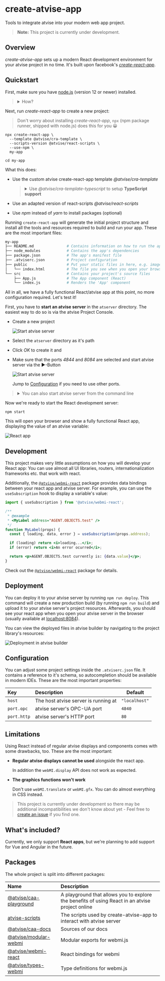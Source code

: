 # create-atvise-app

Tools to integrate atvise into your modern web app project.

> **Note:** This project is currently under development.

## Overview

_create-atvise-app_ sets up a modern React development environment for your atvise project in no time. It's built upon facebook's [_create-react-app_](https://create-react-app.dev).

## Quickstart

First, make sure you have [node.js](https://nodejs.org/en/) (version 12 or newer) installed.

> <details>
> <summary>How?</summary>
>
> Run `node --version` on the command line.
>
> ```sh
> node --version
> v12.18.2 # The node.js version installed
> ```
>
> If this command fails or prints a version number lower than _12_ download and install the latest LTS (long term support) version from [nodejs.org](https://nodejs.org/en/).
>
> </details>

Next, run _create-react-app_ to create a new project:

> Don't worry about installing _create-react-app_, `npx` (npm package runner, shipped with node.js) does this for you 😀

```console
npx create-react-app \
  --template @atvise/cra-template \
  --scripts-version @atvise/react-scripts \
  --use-npm \
  my-app

cd my-app
```

What this does:

- Use the custom atvise create-react-app template _@atvise/cra-template_

  > <details><summary>Use <i>@atvise/cra-template-typescript</i> to setup <strong>TypeScript support</strong></summary>
  >
  > ```console
  > npx create-react-app \
  >   --template @atvise/cra-template-typescript \
  >   --scripts-version @atvise/react-scripts \
  >   --use-npm \
  >   my-app
  > ```
  >
  > </details>

- Use an adapted version of react-scripts _@atvise/react-scripts_
- Use _npm_ instead of _yarn_ to install packages (optional)

Running `create-react-app` will generate the initial project structure and install all the tools and resources required to build and run your app. These are the most important files:

```sh
my-app
├── README.md               # Contains information on how to run the app
├── node_modules            # Contains the app's dependencies
├── package.json            # The app's manifest file
├── .atviserc.json          # Project configuration
├── public                  # Put your static files in here, e.g. images
│   └── index.html          # The file you see when you open your browser
└── src                     # Contains your project's source files
    ├── App.js              # The App component (React)
    └── index.js            # Renders the 'App' component
```

All in all, we have a fully functional React/atvise app at this point, no more configuration required. Let's test it!

First, you have to **start an atvise server** in the `atserver` directory. The easiest way to do so is via the atvise Project Console.

- Create a new project

  ![Start atvise server](./docs/assets/atmonitor-add-project.png)

- Select the `atserver` directory as it's path
- Click _OK_ to create it and
- Make sure that the ports _4844_ and _8084_ are selected and start atvise server via the ▶️-Button

  ![Start atvise server](./docs/assets/atmonitor-started.png)

  Jump to [Configuration](#configuration) if you need to use other ports.

> <details>
> <summary>You can also start atvise server from the command line</summary>
>
> **On Windows**
>
> ```
> "C:\Program Files\atvise\atserver.exe" /proj=%cd% atserver/nodes.db /boot
> ```
>
> **On Linux**
>
> ```
> atserver --proj $(pwd) --boot
> ```
>
> </details>

Now we're ready to start the React development server:

```
npm start
```

This will open your browser and show a fully functional React app, displaying the value of an atvise variable:

![React app](./docs/assets/react-app.png)

## Development

This project makes very little assumptions on how you will develop your React app: You can use almost all UI libraries, routers, internationalization frameworks etc. that work with react.

Additionally, the [`@atvise/webmi-react`](./packages/react) package provides data bindings between your react app and atvise server. For example, you can use the `useSubscription` hook to display a variable's value:

```jsx
import { useSubscription } from '@atvise/webmi-react';

/**
 * @example
 * <MyLabel address="AGENT.OBJECTS.test" />
 */
function MyLabel(props) {
  const { loading, data, error } = useSubscription(props.address);

  if (loading) return <i>loading...</i>;
  if (error) return <i>An error ocurred</i>;

  return <p>AGENT.OBJECTS.test currently is: {data.value}</p>;
}
```

Check out the [`@atvise/webmi-react`](./packages/react) package for details.

## Deployment

You can deploy it to your atvise server by running `npm run deploy`. This command will create a new production build (by running `npm run build`) and upload it to your atvise server's project resources. Afterwards, you should see your react app when you open your atvise server in the browser (usually available at [localhost:8084](http://localhost:8084)).

You can view the deployed files in atvise builder by navigating to the project library's resources:

![Deployment in atvise builder](./docs/assets/atbuilder-deployed-resources.png)

## Configuration

You can adjust some project settings inside the `.atviserc.json` file. It contains a reference to it's schema, so autocompletion should be available in modern IDEs. These are the most important properties:

| Key         | Description                          | Default       |
| :---------- | :----------------------------------- | ------------- |
| `host`      | The host atvise server is running at | `"localhost"` |
| `port.opc`  | atvise server's OPC-UA port          | `4840`        |
| `port.http` | atvise server's HTTP port            | `80`          |

## Limitations

Using React instead of regular atvise displays and components comes with some drawbacks, too. These are the most important:

- **Regular atvise displays cannot be used** alongside the react app.

  In addition the `webMI.display` API does not work as expected.

- **The graphics functions won't work**

  Don't use `webMI.translate` or `webMI.gfx`. You can do almost everything in CSS instead.

> This project is currently under development so there may be additional incompatibilities we don't know about yet - Feel free to [create an issue](https://github.com/LukasHechenberger/create-atvise-app/issues/new) if you find one.

## What's included?

Currently, we only support **React apps**, but we're planning to add support for Vue and Angular in the future.

<!-- FIXME: Create and link docs on how to use *atvise-scripts* with non-react apps -->

## Packages

The whole project is split into different packages:

<!-- BEGIN packages -->
<!-- This section is generated, do not edit it! -->

| Name                                              | Description                                                                                     |
| :------------------------------------------------ | :---------------------------------------------------------------------------------------------- |
| [@atvise/caa-playground](./examples/playground)   | A playground that allows you to explore the benefits of using React in an atvise project online |
| [atvise-scripts](./packages/atvise-scripts)       | The scripts used by create-atvise-app to interact with atvise server                            |
| [@atvise/caa-docs](./packages/gh-pages)           | Sources of our docs                                                                             |
| [@atvise/modular-webmi](./packages/modular-webmi) | Modular exports for webmi.js                                                                    |
| [@atvise/webmi-react](./packages/react)           | React bindings for webmi                                                                        |
| [@atvise/types-webmi](./packages/types-webmi)     | Type definitions for webmi.js                                                                   |

<!-- END packages -->
